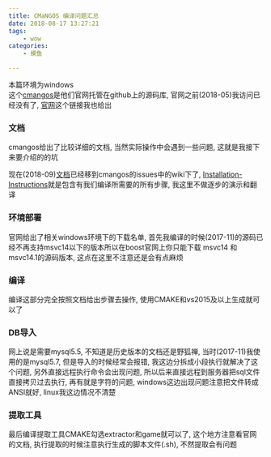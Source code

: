 ```yaml
---
title: CMaNGOS 编译问题汇总
date: 2018-08-17 13:27:21
tags: 
    - wow
categories:
    - 摸鱼

---
```

本篇环境为windows  
这个[cmangos](https://github.com/cmangos/mangos-classic)是他们官网托管在github上的源码库, 官网之前(2018-05)我访问已经没有了, [官网](https://cmangos.net/)这个链接我也给出

### 文档

cmangos给出了比较详细的文档, 当然实际操作中会遇到一些问题, 这就是我接下来要介绍的的坑  

现在(2018-09)[文档](https://github.com/cmangos/issues/wiki)已经移到cmangos的issues中的wiki下了, [Installation-Instructions](https://github.com/cmangos/issues/wiki/Installation-Instructions)就是包含有我们编译所需要的所有步骤, 我这里不做逐步的演示和翻译

### 环境部署

官网给出了相关windows环境下的下载名单, 首先我编译的时候(2017-11)的源码已经不再支持msvc14以下的版本所以在boost官网上你只能下载 msvc14 和msvc14.1的源码版本, 这点在这里不注意还是会有点麻烦

### 编译

编译这部分完全按照文档给出步骤去操作, 使用CMAKE和vs2015及以上生成就可以了

### DB导入

网上说是需要mysql5.5, 不知道是历史版本的文档还是野狐禅, 当时(2017-11)我使用的是mysql5.7, 但是导入的时候经常会报错, 我这边分拆成小段执行就解决了这个问题,  另外直接远程执行命令会出现问题, 所以后来直接远程到服务器把sql文件直接拷贝过去执行, 再有就是字符的问题, windows这边出现问题注意把文件转成ANSI就好, linux我这边情况不清楚

### 提取工具

最后编译提取工具CMAKE勾选extractor和game就可以了, 这个地方注意看官网的文档, 执行提取的时候注意执行生成的脚本文件(.sh), 不然提取会有问题
